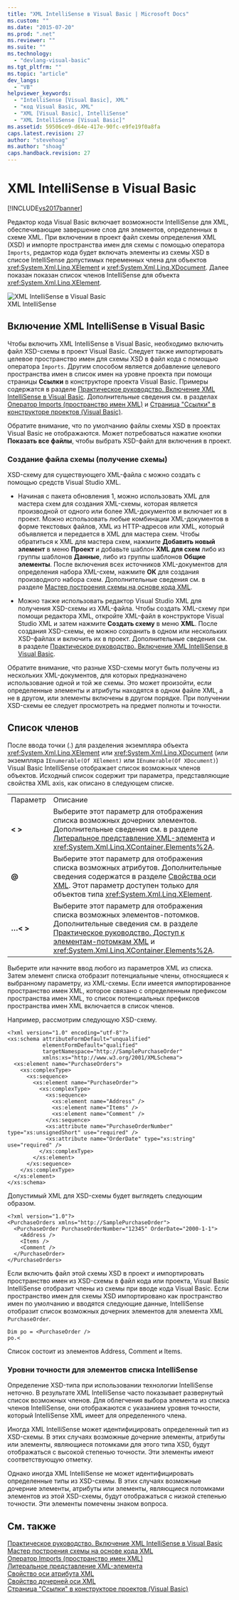 ```yaml
---
title: "XML IntelliSense в Visual Basic | Microsoft Docs"
ms.custom: ""
ms.date: "2015-07-20"
ms.prod: ".net"
ms.reviewer: ""
ms.suite: ""
ms.technology: 
  - "devlang-visual-basic"
ms.tgt_pltfrm: ""
ms.topic: "article"
dev_langs: 
  - "VB"
helpviewer_keywords: 
  - "IntelliSense [Visual Basic], XML"
  - "код Visual Basic, XML"
  - "XML [Visual Basic], IntelliSense"
  - "XML IntelliSense [Visual Basic]"
ms.assetid: 59506ce9-d64e-417e-90fc-e9fe19f0a8fa
caps.latest.revision: 27
author: "stevehoag"
ms.author: "shoag"
caps.handback.revision: 27
---
```

# XML IntelliSense в Visual Basic
[!INCLUDE[vs2017banner](../../../../visual-basic/includes/vs2017banner.md)]

Редактор кода Visual Basic включает возможности IntelliSense для XML, обеспечивающие завершение слов для элементов, определенных в схеме XML.  При включении в проект файл схемы определения XML \(XSD\) и импорте пространства имен для схемы с помощью оператора `Imports`, редактор кода будет включать элементы из схемы XSD в списое IntelliSense допустимых переменных члена для объектов <xref:System.Xml.Linq.XElement> и <xref:System.Xml.Linq.XDocument>.  Далее показан показан список членов IntelliSense для объекта <xref:System.Xml.Linq.XElement>.  
  
 ![XML IntelliSense в Visual Basic](../../../../visual-basic/programming-guide/language-features/xml/media/xml-intellisense.png "XML\_Intellisense")  
XML IntelliSense  
  
## Включение XML IntelliSense в Visual Basic  
 Чтобы включить XML IntelliSense в Visual Basic, необходимо включить файл XSD\-схемы в проект Visual Basic.  Следует также импортировать целевое пространство имен для схемы XSD в файл кода с помощью оператора `Imports`.  Другим способом является добавление целевого пространства имен в список имен на уровне проекта при помощи страницы **Ссылки** в конструкторе проекта Visual Basic.  Примеры содержатся в разделе [Практическое руководство. Включение XML IntelliSense в Visual Basic](../../../../visual-basic/programming-guide/language-features/xml/how-to-enable-xml-intellisense.md).  Дополнительные сведения см. в разделах [Оператор Imports \(пространство имен XML\)](../../../../visual-basic/language-reference/statements/imports-statement-xml-namespace.md) и [Страница "Ссылки" в конструкторе проектов \(Visual Basic\)](/visual-studio/ide/reference/references-page-project-designer-visual-basic).  
  
 Обратите внимание, что по умолчанию файлы схемы XSD в проектах Visual Basic не отображаются.  Может потребоваться нажатие кнопки **Показать все файлы**, чтобы выбрать XSD\-файл для включения в проект.  
  
### Создание файла схемы \(получение схемы\)  
 XSD\-схему для существующего XML\-файла с можно создать с помощью средств Visual Studio XML.  
  
-   Начиная с пакета обновления 1, можно использовать XML для мастера схем для создания XML\-схемы, которая является производной от одного или более XML\-документов и включает их в проект.  Можно использовать любые комбинации XML\-документов в форме текстовых файлов, XML из HTTP\-адресов или XML, который объявляется и передается в XML для мастера схем.  Чтобы обратиться к XML для мастера схем, нажмите **Добавить новый элемент** в меню **Проект** и добавьте шаблон **XML для схем** либо из группы шаблонов **Данные**, либо из группы шаблонов **Общие элементы**.  После включения всех источников XML\-документов для определения набора XML\-схем, нажмите **OK** для создания производного набора схем.  Дополнительные сведения см. в разделе [Мастер построения схемы на основе кода XML](../../../../visual-basic/programming-guide/language-features/xml/xml-to-schema-wizard.md).  
  
-   Можно также использовать редактор Visual Studio XML для получения XSD\-схемы из XML\-файла.  Чтобы создать XML\-схему при помощи редактора XML, откройте XML\-файл в конструкторе Visual Studio XML и затем нажмите **Создать схему** в меню **XML**.  После создания XSD\-схемы, ее можно сохранить в одном или нескольких XSD\-файлах и включить их в проект.  Дополнительные сведения см. в разделе [Практическое руководство. Включение XML IntelliSense в Visual Basic](../../../../visual-basic/programming-guide/language-features/xml/how-to-enable-xml-intellisense.md).  
  
 Обратите внимание, что разные XSD\-схемы могут быть получены из нескольких XML\-документов, для которых предназначено использование одной и той же схемы.  Это может произойти, если определенные элементы и атрибуты находятся в одном файле XML, а не в другом, или элементы включены в другом порядке.  При получении XSD\-схемы ее следует просмотреть на предмет полноты и точности.  
  
## Список членов  
 После ввода точки \(.\) для разделения экземпляра объекта <xref:System.Xml.Linq.XElement> или <xref:System.Xml.Linq.XDocument> \(или экземпляра `IEnumerable(Of XElement)` или `IEnumerable(Of XDocument)`\) Visual Basic IntelliSense отображает список возможных членов объектов.  Исходный список содержит три параметра, представляющие свойства XML axis, как описано в следующем списке.  
  
|||  
|-|-|  
|Параметр|Описание|  
|**\< \>**|Выберите этот параметр для отображения списка возможных дочерних элементов.  Дополнительные сведения см. в разделе [Литеральное представление XML\-элемента](../../../../visual-basic/language-reference/xml-literals/xml-element-literal.md) и <xref:System.Xml.Linq.XContainer.Elements%2A>.|  
|**@**|Выберите этот параметр для отображения списка возможных атрибутов.  Дополнительные сведения содержатся в разделе [Свойства оси XML](../../../../visual-basic/language-reference/xml-axis/xml-axis-properties.md). Этот параметр доступен только для объектов типа <xref:System.Xml.Linq.XElement>.|  
|**…\< \>**|Выберите этот параметр для отображения списка возможных элементов\-потомков.  Дополнительные сведения см. в разделе [Практическое руководство. Доступ к элементам\-потомкам XML](../../../../visual-basic/programming-guide/language-features/xml/how-to-access-xml-descendant-elements.md) и <xref:System.Xml.Linq.XContainer.Elements%2A>.|  
  
 Выберите или начните ввод любого из параметров XML из списка.  Затем элемент списка отобразит потенциальные члены, относящиеся к выбранному параметру, из XML\-схемы.  Если имеется импортированное пространство имен XML, которое связано с определенным префиксом пространства имен XML, то список потенциальных префиксов пространства имен XML включается в список членов.  
  
 Например, рассмотрим следующую XSD\-схему.  
  
```  
<?xml version="1.0" encoding="utf-8"?>  
<xs:schema attributeFormDefault="unqualified"   
           elementFormDefault="qualified"   
           targetNamespace="http://SamplePurchaseOrder"   
           xmlns:xs="http://www.w3.org/2001/XMLSchema">  
  <xs:element name="PurchaseOrders">  
    <xs:complexType>  
      <xs:sequence>  
        <xs:element name="PurchaseOrder">  
          <xs:complexType>  
            <xs:sequence>  
              <xs:element name="Address" />  
              <xs:element name="Items" />  
              <xs:element name="Comment" />  
            </xs:sequence>  
            <xs:attribute name="PurchaseOrderNumber" type="xs:unsignedShort" use="required" />  
            <xs:attribute name="OrderDate" type="xs:string" use="required" />  
          </xs:complexType>  
        </xs:element>  
      </xs:sequence>  
    </xs:complexType>  
  </xs:element>  
</xs:schema>  
```  
  
 Допустимый XML для XSD\-схемы будет выглядеть следующим образом.  
  
```  
<?xml version="1.0"?>  
<PurchaseOrders xmlns="http://SamplePurchaseOrder">  
  <PurchaseOrder PurchaseOrderNumber="12345" OrderDate="2000-1-1">  
    <Address />  
    <Items />  
    <Comment />  
  </PurchaseOrder>  
</PurchaseOrders>  
```  
  
 Если включить файл этой схемы XSD в проект и импортировать пространство имен из XSD\-схемы в файл кода или проекта, Visual Basic IntelliSense отобразит члены из схемы при вводе кода Visual Basic.  Если пространство имен для схемы XSD импортировано как пространство имен по умолчанию и вводятся следующие данные, IntelliSense отобразит список возможных дочерних элементов для элемента XML `PurchaseOrder`.  
  
```  
Dim po = <PurchaseOrder />  
po.<  
```  
  
 Список состоит из элементов Address, Comment и Items.  
  
### Уровни точности для элементов списка IntelliSense  
 Определение XSD\-типа при использовании технологии IntelliSense неточно.  В результате XML IntelliSense часто показывает развернутый список возможных членов.  Для облегчения выбора элемента из списка членов IntelliSense, они отображаются с указанием уровня точности, который IntelliSense XML имеет для определенного члена.  
  
 Иногда XML IntelliSense может идентифицировать определенный тип из XSD\-схемы.  В этих случаях возможные дочерние элементы, атрибуты или элементы, являющиеся потомками для этого типа XSD, будут отображаться с высокой степенью точности.  Эти элементы имеют соответствующую отметку.  
  
 Однако иногда XML IntelliSense не может идентифицировать определенные типы из XSD\-схемы.  В этих случаях возможные дочерние элементы, атрибуты или элементы, являющиеся потомками элементов из этой XSD\-схемы, будут отображаться с низкой степенью точности.  Эти элементы помечены знаком вопроса.  
  
## См. также  
 [Практическое руководство. Включение XML IntelliSense в Visual Basic](../../../../visual-basic/programming-guide/language-features/xml/how-to-enable-xml-intellisense.md)   
 [Мастер построения схемы на основе кода XML](../../../../visual-basic/programming-guide/language-features/xml/xml-to-schema-wizard.md)   
 [Оператор Imports \(пространство имен XML\)](../../../../visual-basic/language-reference/statements/imports-statement-xml-namespace.md)   
 [Литеральное представление XML\-элемента](../../../../visual-basic/language-reference/xml-literals/xml-element-literal.md)   
 [Свойство оси атрибута XML](../../../../visual-basic/language-reference/xml-axis/xml-attribute-axis-property.md)   
 [Свойство дочерней оси XML](../../../../visual-basic/language-reference/xml-axis/xml-descendant-axis-property.md)   
 [Страница "Ссылки" в конструкторе проектов \(Visual Basic\)](/visual-studio/ide/reference/references-page-project-designer-visual-basic)